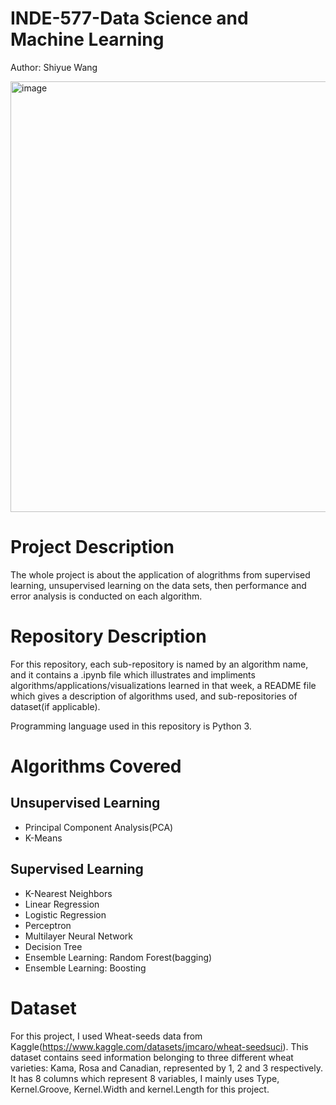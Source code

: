 # INDE-577-Data Science and Machine Learning
Author: Shiyue Wang

<img width="689" alt="image" src="https://user-images.githubusercontent.com/119746917/205448698-7b5e9901-95b6-4b23-b67d-199c5190d5d6.png">


# Project Description
The whole project is about the application of alogrithms from supervised learning, unsupervised learning on the data sets, then performance and error analysis is conducted on each algorithm.
# Repository Description
For this repository, each sub-repository is named by an algorithm name, and it contains a .ipynb file which illustrates and impliments algorithms/applications/visualizations learned in that week, a README file which gives a description of algorithms used, and sub-repositories of dataset(if applicable).

Programming language used in this repository is Python 3.

# Algorithms Covered
## Unsupervised Learning
* Principal Component Analysis(PCA)
* K-Means
## Supervised Learning
* K-Nearest Neighbors
* Linear Regression
* Logistic Regression
* Perceptron
* Multilayer Neural Network
* Decision Tree
* Ensemble Learning: Random Forest(bagging)
* Ensemble Learning: Boosting

# Dataset
For this project, I used Wheat-seeds data from Kaggle(https://www.kaggle.com/datasets/jmcaro/wheat-seedsuci).
This dataset contains seed information belonging to three different wheat varieties: Kama, Rosa and Canadian, 
represented by 1, 2 and 3 respectively. It has 8 columns which represent 8 variables, I mainly uses Type, Kernel.Groove, Kernel.Width and kernel.Length for this project.
